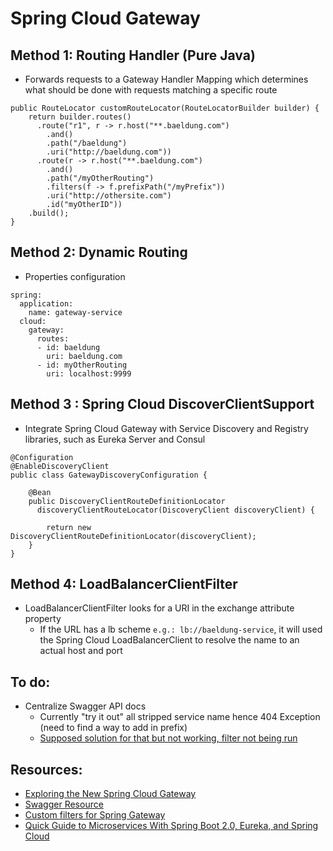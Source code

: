 # Spring Cloud Gateway

## Method 1: Routing Handler (Pure Java)
- Forwards requests to a Gateway Handler Mapping which determines what should be done with requests matching a specific route
```@Bean
public RouteLocator customRouteLocator(RouteLocatorBuilder builder) {
    return builder.routes()
      .route("r1", r -> r.host("**.baeldung.com")
        .and()
        .path("/baeldung")
        .uri("http://baeldung.com"))
      .route(r -> r.host("**.baeldung.com")
        .and()
        .path("/myOtherRouting")
        .filters(f -> f.prefixPath("/myPrefix"))
        .uri("http://othersite.com")
        .id("myOtherID"))
    .build();
}
```
## Method 2: Dynamic Routing 
- Properties configuration
```
spring:
  application:
    name: gateway-service  
  cloud:
    gateway:
      routes:
      - id: baeldung
        uri: baeldung.com
      - id: myOtherRouting
        uri: localhost:9999
```

## Method 3 : Spring Cloud DiscoverClientSupport
- Integrate Spring Cloud Gateway with Service Discovery and Registry libraries, such as Eureka Server and Consul
```
@Configuration
@EnableDiscoveryClient
public class GatewayDiscoveryConfiguration {
 
    @Bean
    public DiscoveryClientRouteDefinitionLocator 
      discoveryClientRouteLocator(DiscoveryClient discoveryClient) {
 
        return new DiscoveryClientRouteDefinitionLocator(discoveryClient);
    }
}
```
## Method 4: LoadBalancerClientFilter
- LoadBalancerClientFilter looks for a URI in the exchange attribute property
    - If the URL has a lb scheme `e.g.: lb://baeldung-service`, it will used the Spring Cloud LoadBalancerClient to resolve the name to an actual host and port

## To do:
- Centralize Swagger API docs
    - Currently "try it out" all stripped service name hence 404 Exception
    (need to find a way to add in prefix)
    - [Supposed solution for that but not working, filter not being run](https://programmer.group/spring-cloud-gateway-swagger-nginx-integration.html)

## Resources:
- [Exploring the New Spring Cloud Gateway](https://www.baeldung.com/spring-cloud-gateway)
- [Swagger Resource](https://swagger.io/docs/specification/about/)
- [Custom filters for Spring Gateway](https://www.baeldung.com/spring-cloud-custom-gateway-filters)
- [Quick Guide to Microservices With Spring Boot 2.0, Eureka, and Spring Cloud](https://dzone.com/articles/quick-guide-to-microservices-with-spring-boot-20-e)
